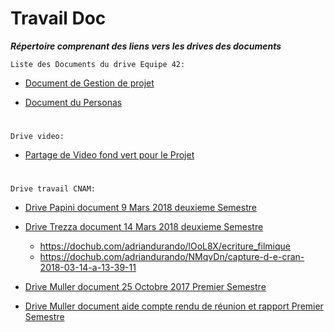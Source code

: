 # Travail Doc
_**Répertoire comprenant des liens vers les drives des documents**_

`Liste des Documents du drive Equipe 42:`

+ [Document de Gestion de projet](https://docs.google.com/document/d/1cEOaakTBWQ4kBH9rioCFsrPKdQHFSAp3BN4P0jEGNjw/edit#)

+ [Document du Personas](https://docs.google.com/document/d/1jXiQXZTr_hdW77Kd2Mxzk35fRKZa2nUTnEx1L5CTPIk/edit)
#
`Drive video:`

+ [Partage de Video fond vert pour le Projet](https://drive.google.com/drive/u/0/folders/1eBx4x8Zprd3JdrPLPqn1_vY6MZkZl9fs)

#
`Drive travail CNAM:`

+ [Drive Papini document 9 Mars 2018 deuxieme Semestre](https://drive.google.com/drive/u/0/folders/1obUVBjYSsIf8rhPQ5SjYPUQhykYLn7Aw)

+ [Drive Trezza document 14 Mars 2018 deuxieme Semestre](https://drive.google.com/drive/u/0/folders/1_uo7755VugyjWkgE2ofN5KGnOSpI5q4s)
  + https://dochub.com/adriandurando/lOoL8X/ecriture_filmique 
  + https://dochub.com/adriandurando/NMqvDn/capture-d-e-cran-2018-03-14-a-13-39-11

+ [Drive Muller document 25 Octobre 2017 Premier Semestre](https://drive.google.com/drive/u/0/folders/0BwVXdtNFUQxoakNGTEZYSzNVUlU)

+ [Drive Muller document aide compte rendu de réunion et rapport Premier Semestre](https://drive.google.com/drive/u/0/folders/0BwVXdtNFUQxoNWlUdF9ncXh6VGM)



